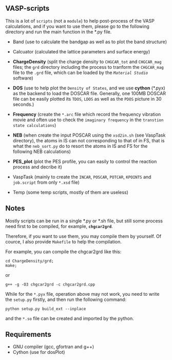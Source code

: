 ## VASP-scripts

This is a lot of `scripts` (not a `module`) to help post-process of the VASP calculations, and if you  want to use them, please go to the following directory and run the main function in the *.py file.

* Band (use to calculate the bandgap as well as to plot the band structure)

* Calcuator (calculated the lattice parameters and surface energy)

* **ChargeDensity** (split the charge density to `CHGCAR_tot` and `CHGCAR_mag` files; the `grd` directory including the process to tranform the `CHGCAR_mag` file to the `.grd` file, which can be loaded by the *`Material Studio`* software)

* **DOS** (use to help plot the `Density of States`, and we use **cython** (*.pyx) as the backend to load the DOSCAR file. Generally, one 100MB DOSCAR file can be easily plotted its `TDOS`, `LDOS` as well as the `PDOS` picture in 30 seconds.)

* **Frequency** (create the `*.arc` file which record the frequency vibration movie and often use to check the `imaginary frequency` in the `transtion state calculations`)

* **NEB** (when create the input POSCAR using the `xsd2in.sh` (see VaspTask directory), the atoms in IS can not corresponding to that of in FS, that is what the `neb_sort.py` do to resort the atoms in IS and FS for the following NEB calculations)

* **PES_plot** (plot the PES profile, you can easily to control the reaction process and decribe it)

* VaspTask (mainly to create the `INCAR`, `POSCAR`, `POTCAR`, `KPOINTS` and `job.script` from only `*.xsd` file)

* Temp (some temp scripts, mostly of them are useless)
## Notes
Mostly scripts can be run in a single *.py or *.sh file, but still some process need first to be compiled, for example, **`chgcar2grd`**.

Therefore, if you want to use them, you may compile them by yourself. Of cource, I also provide `Makefile` to help the compilation.

For example, you can compile the chgcar2grd like this:

```
cd ChargeDensity/grd;
make;
```
or
```
g++ -g -O3 chgcar2grd -c chgcar2grd.cpp
```

While for the `*.pyx` file, operation above may not work, you need to write the `setup.py` firstly, and then run the following command:
```
python setup.py build_ext --inplace
```
and the `*.so` file can be created and imported by the python.

## Requirements
* GNU compiler (gcc, gfortran and g++)
* Cython (use for dosPlot)




